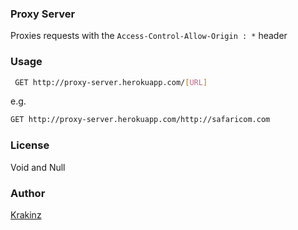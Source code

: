 ### Proxy Server

Proxies requests with the `Access-Control-Allow-Origin : *` header


### Usage
```sh
 GET http://proxy-server.herokuapp.com/[URL]
```

e.g.  
```sh 
GET http://proxy-server.herokuapp.com/http://safaricom.com
```

### License
Void and Null

### Author
[Krakinz](http://krakinzlab.com)
